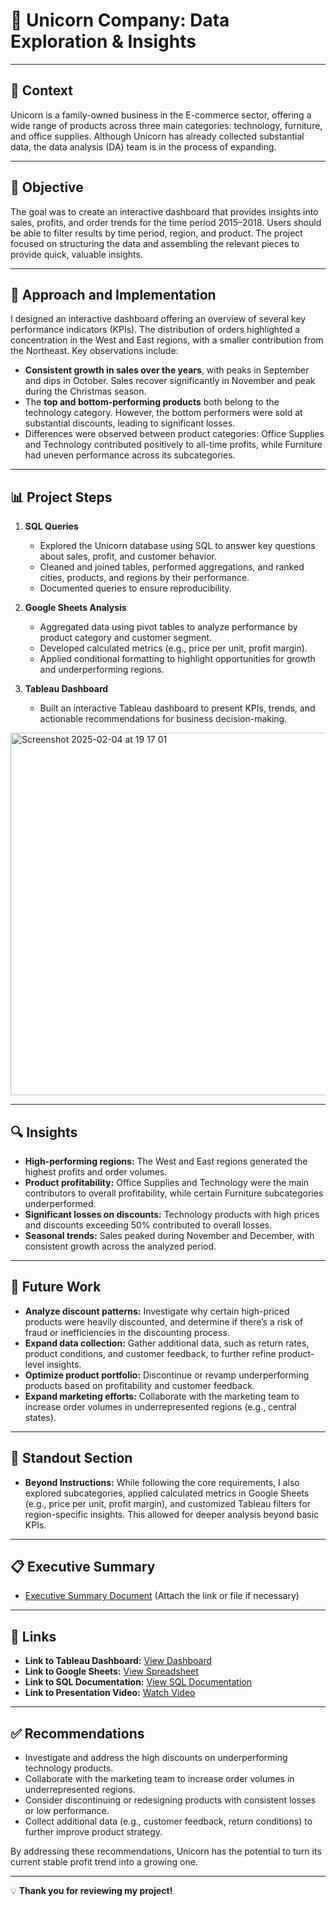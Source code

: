 # 🦄 **Unicorn Company: Data Exploration & Insights**  

---

## 📄 **Context**  
Unicorn is a family-owned business in the E-commerce sector, offering a wide range of products across three main categories: technology, furniture, and office supplies. Although Unicorn has already collected substantial data, the data analysis (DA) team is in the process of expanding.

---

## 🎯 **Objective**  
The goal was to create an interactive dashboard that provides insights into sales, profits, and order trends for the time period 2015–2018. Users should be able to filter results by time period, region, and product. The project focused on structuring the data and assembling the relevant pieces to provide quick, valuable insights.

---

## 🚀 **Approach and Implementation**  
I designed an interactive dashboard offering an overview of several key performance indicators (KPIs). The distribution of orders highlighted a concentration in the West and East regions, with a smaller contribution from the Northeast. Key observations include:  

- **Consistent growth in sales over the years**, with peaks in September and dips in October. Sales recover significantly in November and peak during the Christmas season.  
- The **top and bottom-performing products** both belong to the technology category. However, the bottom performers were sold at substantial discounts, leading to significant losses.  
- Differences were observed between product categories: Office Supplies and Technology contributed positively to all-time profits, while Furniture had uneven performance across its subcategories.

---

## 📊 **Project Steps**  

1. **SQL Queries**  
   - Explored the Unicorn database using SQL to answer key questions about sales, profit, and customer behavior.  
   - Cleaned and joined tables, performed aggregations, and ranked cities, products, and regions by their performance.  
   - Documented queries to ensure reproducibility.  

2. **Google Sheets Analysis**  
   - Aggregated data using pivot tables to analyze performance by product category and customer segment.  
   - Developed calculated metrics (e.g., price per unit, profit margin).  
   - Applied conditional formatting to highlight opportunities for growth and underperforming regions.

3. **Tableau Dashboard**  
   - Built an interactive Tableau dashboard to present KPIs, trends, and actionable recommendations for business decision-making.
<img width="580" alt="Screenshot 2025-02-04 at 19 17 01" src="https://github.com/user-attachments/assets/6f9e5135-2a2a-4566-96a3-11e75b59de20" />

---

## 🔍 **Insights**  
- **High-performing regions:** The West and East regions generated the highest profits and order volumes.  
- **Product profitability:** Office Supplies and Technology were the main contributors to overall profitability, while certain Furniture subcategories underperformed.  
- **Significant losses on discounts:** Technology products with high prices and discounts exceeding 50% contributed to overall losses.  
- **Seasonal trends:** Sales peaked during November and December, with consistent growth across the analyzed period.

---

## 🔮 **Future Work**  
- **Analyze discount patterns:** Investigate why certain high-priced products were heavily discounted, and determine if there’s a risk of fraud or inefficiencies in the discounting process.  
- **Expand data collection:** Gather additional data, such as return rates, product conditions, and customer feedback, to further refine product-level insights.  
- **Optimize product portfolio:** Discontinue or revamp underperforming products based on profitability and customer feedback.  
- **Expand marketing efforts:** Collaborate with the marketing team to increase order volumes in underrepresented regions (e.g., central states).

---

## 🌟 **Standout Section**  
- **Beyond Instructions:** While following the core requirements, I also explored subcategories, applied calculated metrics in Google Sheets (e.g., price per unit, profit margin), and customized Tableau filters for region-specific insights. This allowed for deeper analysis beyond basic KPIs.  

---

## 📋 **Executive Summary**  
- [Executive Summary Document](#) (Attach the link or file if necessary)

---

## 🔗 **Links**  

- **Link to Tableau Dashboard:** [View Dashboard](https://public.tableau.com/app/discover)  
- **Link to Google Sheets:** [View Spreadsheet](https://docs.google.com/)  
- **Link to SQL Documentation:** [View SQL Documentation](https://docs.google.com/)  
- **Link to Presentation Video:** [Watch Video](https://drive.google.com/)  

---

## ✅ **Recommendations**  
- Investigate and address the high discounts on underperforming technology products.  
- Collaborate with the marketing team to increase order volumes in underrepresented regions.  
- Consider discontinuing or redesigning products with consistent losses or low performance.  
- Collect additional data (e.g., customer feedback, return conditions) to further improve product strategy.  

By addressing these recommendations, Unicorn has the potential to turn its current stable profit trend into a growing one.

---  

💡 **Thank you for reviewing my project!**  
